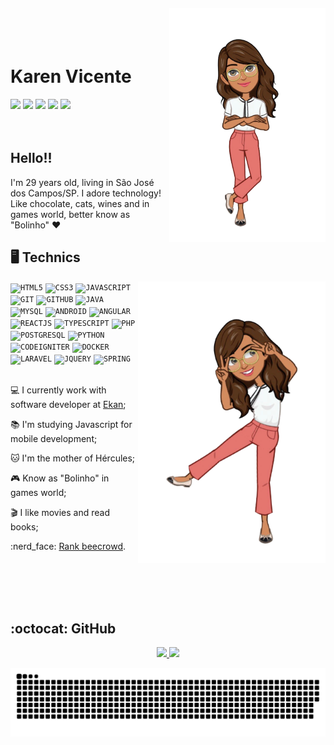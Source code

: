 <img align="right" width="250px" style="margin-top:-20px" src="https://github.com/karenyov/karenyov/blob/main/avatar2.png">

</br>
</br>


<div dsplay="inline-block">
 
 <h1 align="left">Karen Vicente</h1>
<a href="https://www.instagram.com/kyovicente/" target="_blank"><img src="https://img.shields.io/badge/-Instagram-%23E4405F?style=for-the-badge&logo=instagram&logoColor=white" target="_blank"></a>
<a href="https://www.twitch.tv/boliiinhoo" target="_blank"><img src="https://img.shields.io/badge/Twitch-9146FF?style=for-the-badge&logo=twitch&logoColor=white" target="_blank"></a>
<a href = "mailto:contato@karenyasmin37"><img src="https://img.shields.io/badge/Gmail-D14836?style=for-the-badge&logo=gmail&logoColor=white" target="_blank"></a>
<a href="https://www.linkedin.com/in/karen-vicente/" target="_blank"><img src="https://img.shields.io/badge/-LinkedIn-%230077B5?style=for-the-badge&logo=linkedin&logoColor=white" target="_blank"></a>
 <a href="https://discord.gg/9ZEA9Nuc" target="_blank"><img src="https://img.shields.io/badge/Discord-7289DA?style=for-the-badge&logo=discord&logoColor=white" target="_blank"></a> 
</div>


</br>
</br>

## Hello!!

I'm 29 years old, living in São José dos Campos/SP. I adore technology! Like chocolate, cats, wines and in games world, better know as "Bolinho" ❤


## 🖥️ Technics 

<img width="300px" align="right" src="https://github.com/karenyov/karenyov/blob/main/avatar1.png">
<code><img width="40px" src="https://cdn.jsdelivr.net/gh/devicons/devicon/icons/html5/html5-original-wordmark.svg" title = "HTML5"/></code>
<code><img width="40px" src="https://cdn.jsdelivr.net/gh/devicons/devicon/icons/css3/css3-original-wordmark.svg" title = "CSS3"/></code>
<code><img width="40px" src="https://cdn.jsdelivr.net/gh/devicons/devicon/icons/javascript/javascript-original.svg" title = "JAVASCRIPT"/></code>
<code><img width="40px" src="https://cdn.jsdelivr.net/gh/devicons/devicon/icons/git/git-original.svg" title = "GIT"/></code>
<code><img width="40px" src="https://cdn.jsdelivr.net/gh/devicons/devicon/icons/github/github-original.svg" title = "GITHUB"/></code>
<code><img width="40px" src="https://cdn.jsdelivr.net/gh/devicons/devicon/icons/java/java-original.svg" title = "JAVA"/></code>
<code><img width="40px" src="https://cdn.jsdelivr.net/gh/devicons/devicon/icons/mysql/mysql-original.svg" title = "MYSQL"/></code>
<code><img width="40px" src="https://cdn.jsdelivr.net/gh/devicons/devicon/icons/android/android-original.svg" title = "ANDROID"/></code>
<code><img width="40px" src="https://cdn.jsdelivr.net/gh/devicons/devicon/icons/angularjs/angularjs-original.svg" title = "ANGULAR"/></code>
<code><img width="40px" src="https://cdn.jsdelivr.net/gh/devicons/devicon/icons/react/react-original.svg" title = "REACTJS"/></code>
<code><img width="40px" src="https://cdn.jsdelivr.net/gh/devicons/devicon/icons/typescript/typescript-original.svg" title = "TYPESCRIPT"/></code>
<code><img width="40px" src="https://cdn.jsdelivr.net/gh/devicons/devicon/icons/php/php-original.svg" title = "PHP"/></code>
<code><img width="40px" src="https://cdn.jsdelivr.net/gh/devicons/devicon/icons/postgresql/postgresql-original.svg" title = "POSTGRESQL"/></code>
<code><img width="40px" src="https://cdn.jsdelivr.net/gh/devicons/devicon/icons/python/python-original.svg" title = "PYTHON"/></code>
<code><img width="40px" src="https://cdn.jsdelivr.net/gh/devicons/devicon/icons/codeigniter/codeigniter-plain.svg" title = "CODEIGNITER"/></code>
<code><img width="40px" src="https://cdn.jsdelivr.net/gh/devicons/devicon/icons/docker/docker-original.svg" title = "DOCKER"/></code>
<code><img width="40px" src="https://cdn.jsdelivr.net/gh/devicons/devicon/icons/laravel/laravel-plain.svg" title = "LARAVEL"/></code>
<code><img width="40px" src="https://cdn.jsdelivr.net/gh/devicons/devicon/icons/jquery/jquery-original.svg" title = "JQUERY"/></code>
<code><img width="40px" src="https://cdn.jsdelivr.net/gh/devicons/devicon/icons/spring/spring-original.svg" title = "SPRING"/></code>

</br>
</br>
<div display="inline-block">
 <p align="left">💻 I currently work with software developer at <a href="https://ekan.com.br/">Ekan</a>;</p>
 <p align="left">📚 I'm studying Javascript for mobile development;</p>
 <p align="left">🐱 I'm the mother of Hércules;</p>
 <p align="left">🎮 Know as "Bolinho" in games world;</p>
 <p align="left">🎬 I like movies and read books;</p>
 <p align="left">	:nerd_face: <a href="https://www.beecrowd.com.br/judge/pt/users/university/fatec-sjc">Rank beecrowd</a>.</p>
</div>

</br>
</br>
</br>
</br>

## :octocat: GitHub
<p align="center">
<a href="https://github.com/karenyov">
  <img height="180em" src="https://github-readme-stats-eight-theta.vercel.app/api?username=karenyov&show_icons=true&theme=onedark&include_all_commits=true&count_private=true"/>
  <img height="180em" src="https://github-readme-stats-eight-theta.vercel.app/api/top-langs/?username=karenyov&layout=compact&langs_count=8&theme=onedark"/>
</a>
</p>

  ![Snake animation](https://github.com/karenyov/karenyov/blob/output/github-contribution-grid-snake-dark.svg)
